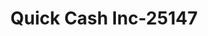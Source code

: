 ---
f_zip-code: 37091
f_state-code: TN
title: Quick Cash Inc-25147
f_phone: 931-270-1765
f_city-only: Lewisburg
f_address: 1037 Nashville Hwy Lewisburg
f_location-unique-id: '25147'
slug: quick-cash-inc-25147
updated-on: '2024-05-30T13:46:58.046Z'
created-on: '2024-05-30T13:36:59.803Z'
published-on: '2024-05-30T13:54:32.469Z'
f_city-state: cms/city/lewisburg-tn.md
f_company: cms/company/quick-cash-inc.md
f_state: cms/state/tennessee.md
layout: '[payday-loan].html'
tags: payday-loan
---